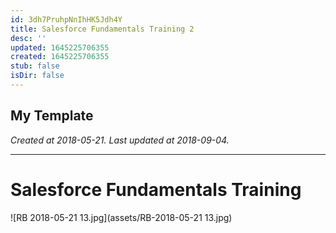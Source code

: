 ```yaml
---
id: 3dh7PruhpNnIhHK5Jdh4Y
title: Salesforce Fundamentals Training 2
desc: ''
updated: 1645225706355
created: 1645225706355
stub: false
isDir: false
---
```

My Template
---

_Created at 2018-05-21._
_Last updated at 2018-09-04._




---

# Salesforce Fundamentals Training


![RB 2018-05-21 13.jpg](assets/RB-2018-05-21 13.jpg)

